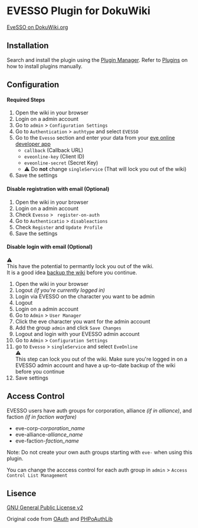 # EVESSO Plugin for DokuWiki

[EveSSO on DokuWiki.org](https://www.dokuwiki.org/plugin:evesso)

## Installation

Search and install the plugin using the [Plugin Manager](https://www.dokuwiki.org/plugin:plugin). Refer to [Plugins](https://www.dokuwiki.org/plugins) on how to install plugins manually.

## Configuration

#### Required Steps
1. Open the wiki in your browser
1. Login on a admin account
1. Go to `admin` > `Configuration Settings`
1. Go to `Authentication` > `authtype` and select `EVESSO`
1. Go to the `Evesso` section and enter your data from your [eve online developer app](https://developers.eveonline.com/applications)
    * `callback` (Callback URL)
    * `eveonline-key` (Client ID)
    * `eveonline-secret` (Secret Key)    
    * :warning: Do **not** change `singleService` (That will lock you out of the wiki)
1. Save the settings

#### Disable registration with email (Optional)

1. Open the wiki in your browser
1. Login on a admin account
1. Check `Evesso` > ` register-on-auth`
1. Go to `Authenticatio` > `disableactions`
1. Check `Register` and `Update Profile`
1. Save the settings

#### Disable login with email (Optional)

:warning:  
This have the potential to permantly lock you out of the wiki.  
It is a good idea [backup the wiki](https://www.dokuwiki.org/faq:backup) before you continue. 

1. Open the wiki in your browser
1. Logout *(if you're currently logged in)*
1. Login via EVESSO on the character you want to be admin
1. Logout
1. Login on a admin account
1. Go to `Admin` > `User Manager`
1. Click the eve character you want for the admin account
1. Add the group `admin` and click `Save Changes`
1. Logout and login with your EVESSO admin account
1. Go to `Admin` > `Configuration Settings`
1. go to `Evesso` > `singleService` and select `EveOnline`  
:warning:  
This step can lock you out of the wiki. Make sure you're logged in on a EVESSO admin account and have a up-to-date backup of the wiki before you continue
1. Save settings 

## Access Control

EVESSO users have auth groups for corporation, alliance *(if in alliance)*, and faction *(if in faction warfare)*
* eve-corp-*corporation_name*
* eve-alliance-*alliance_name*
* eve-faction-*faction_name*

Note: Do not create your own auth groups starting with `eve-` when using this plugin.

You can change the acccess control for each auth group in `admin` > `Access Control List Management`

## Lisence
[GNU General Public License v2](https://www.gnu.org/licenses/old-licenses/gpl-2.0.html)

Original code from [OAuth](https://github.com/cosmocode/dokuwiki-plugin-oauth) and [PHPoAuthLib](https://github.com/Lusitanian/PHPoAuthLib)
